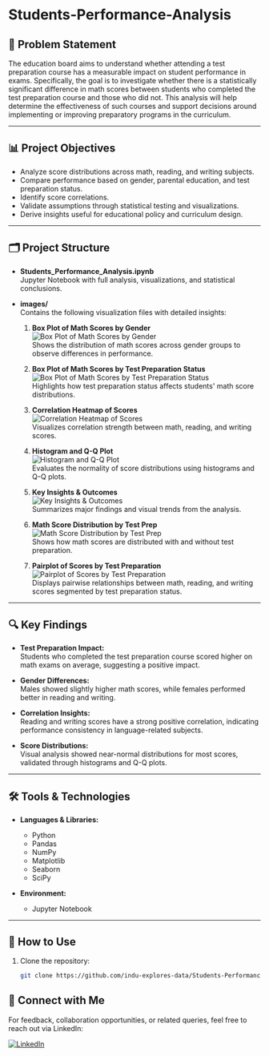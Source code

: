 # Students-Performance-Analysis

## 🎯 Problem Statement

The education board aims to understand whether attending a test preparation course has a measurable impact on student performance in exams. Specifically, the goal is to investigate whether there is a statistically significant difference in math scores between students who completed the test preparation course and those who did not. This analysis will help determine the effectiveness of such courses and support decisions around implementing or improving preparatory programs in the curriculum.

---

## 📊 Project Objectives

- Analyze score distributions across math, reading, and writing subjects.
- Compare performance based on gender, parental education, and test preparation status.
- Identify score correlations.
- Validate assumptions through statistical testing and visualizations.
- Derive insights useful for educational policy and curriculum design.

---

## 🗂️ Project Structure

- **Students_Performance_Analysis.ipynb**  
  Jupyter Notebook with full analysis, visualizations, and statistical conclusions.

- **images/**  
  Contains the following visualization files with detailed insights:

  1. **Box Plot of Math Scores by Gender**  
     ![Box Plot of Math Scores by Gender](images/Box%20Plot%20of%20Math%20Scores%20by%20Gender.png)  
     Shows the distribution of math scores across gender groups to observe differences in performance.

  2. **Box Plot of Math Scores by Test Preparation Status**  
     ![Box Plot of Math Scores by Test Preparation Status](images/Box%20Plot%20of%20Math%20Scores%20by%20Test%20Preparation%20Status.png)  
     Highlights how test preparation status affects students' math score distributions.

  3. **Correlation Heatmap of Scores**  
     ![Correlation Heatmap of Scores](images/Correlation%20Heatmap%20of%20Scores.png)  
     Visualizes correlation strength between math, reading, and writing scores.

  4. **Histogram and Q-Q Plot**  
     ![Histogram and Q-Q Plot](images/Histogram%20and%20Q-Q%20Plot.png)  
     Evaluates the normality of score distributions using histograms and Q-Q plots.

  5. **Key Insights & Outcomes**  
     ![Key Insights & Outcomes](images/Key%20Insights%20%26%20Outcomes.png)  
     Summarizes major findings and visual trends from the analysis.

  6. **Math Score Distribution by Test Prep**  
     ![Math Score Distribution by Test Prep](images/Math%20Score%20Distribution%20by%20Test%20Prep.png)  
     Shows how math scores are distributed with and without test preparation.

  7. **Pairplot of Scores by Test Preparation**  
     ![Pairplot of Scores by Test Preparation](images/Pairplot%20of%20Scores%20by%20Test%20Preparation.png)  
     Displays pairwise relationships between math, reading, and writing scores segmented by test preparation status.

---

## 🔍 Key Findings

- **Test Preparation Impact:**  
  Students who completed the test preparation course scored higher on math exams on average, suggesting a positive impact.

- **Gender Differences:**  
  Males showed slightly higher math scores, while females performed better in reading and writing.

- **Correlation Insights:**  
  Reading and writing scores have a strong positive correlation, indicating performance consistency in language-related subjects.

- **Score Distributions:**  
  Visual analysis showed near-normal distributions for most scores, validated through histograms and Q-Q plots.

---

## 🛠️ Tools & Technologies

- **Languages & Libraries:**  
  - Python  
  - Pandas  
  - NumPy  
  - Matplotlib  
  - Seaborn  
  - SciPy

- **Environment:**  
  - Jupyter Notebook  

---

## 📁 How to Use

1. Clone the repository:
   ```bash
   git clone https://github.com/indu-explores-data/Students-Performance-Analysis.git

## 🔗 Connect with Me

For feedback, collaboration opportunities, or related queries, feel free to reach out via LinkedIn:

[![LinkedIn](https://img.shields.io/badge/LinkedIn-Profile-blue?logo=linkedin)](https://www.linkedin.com/in/indu-r-3a3767170/)








